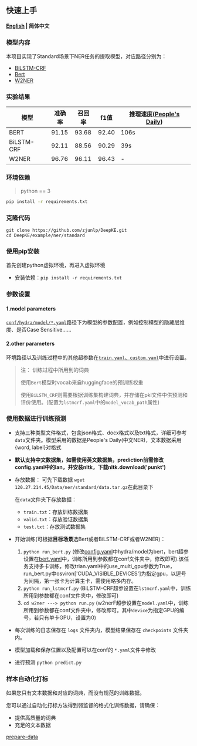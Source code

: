 ## 快速上手

<p align="left">
    <b> <a href="https://github.com/zjunlp/DeepKE/blob/main/example/ner/standard/README.md">English</a> | 简体中文 </b>
</p>

### 模型内容

本项目实现了Standard场景下NER任务的提取模型，对应路径分别为：
* [BiLSTM-CRF](https://github.com/zjunlp/DeepKE/blob/main/src/deepke/name_entity_re/standard/models/BiLSTM_CRF.py)
* [Bert](https://github.com/zjunlp/DeepKE/blob/main/src/deepke/name_entity_re/standard/models/InferBert.py)
* [W2NER](https://github.com/zjunlp/DeepKE/blob/main/src/deepke/name_entity_re/standard/w2ner)


### 实验结果
| 模型        | 准确率   | 召回率   | f1值   | 推理速度([People's Daily](https://github.com/OYE93/Chinese-NLP-Corpus/tree/master/NER/People's%20Daily)) |
|-----------|-------|-------|-------|------------------------------------------------------------------------------------------------------|
| BERT      | 91.15 | 93.68 | 92.40 | 106s                                                                                                 |
| BiLSTM-CRF | 92.11 | 88.56 | 90.29 | 39s                                                                                                  |
| W2NER     | 96.76 | 96.11 | 96.43 | -                                                                                                    |
### 环境依赖

> python == 3
```bash
pip install -r requirements.txt
```



### 克隆代码

```
git clone https://github.com/zjunlp/DeepKE.git
cd DeepKE/example/ner/standard
```



### 使用pip安装

首先创建python虚拟环境，再进入虚拟环境

- 安装依赖：`pip install -r requirements.txt`

### 参数设置

#### 1.model parameters

[`conf/hydra/model/*.yaml`](https://github.com/zjunlp/DeepKE/tree/main/example/ner/standard/conf/hydra/model)路径下为模型的参数配置，例如控制模型的隐藏层维度、是否Case Sensitive......

#### 2.other parameters

环境路径以及训练过程中的其他超参数在[`train.yaml`、`custom.yaml`](https://github.com/zjunlp/DeepKE/tree/main/example/ner/standard/conf)中进行设置。

> 注： 训练过程中所用到的词典
> 
> 使用`Bert`模型时vocab来自huggingface的预训练权重
> 
> 使用`BiLSTM_CRF`则需要根据训练集构建词典，并存储在pkl文件中供预测和评价使用。(配置为`lstmcrf.yaml`中的`model_vocab_path`属性)

### 使用数据进行训练预测

- 支持三种类型文件格式，包含json格式、docx格式以及txt格式，详细可参考`data`文件夹。模型采用的数据是People's Daily(中文NER)，文本数据采用{word, label}对格式
- **默认支持中文数据集，如需使用英文数据集，prediction前需修改config.yaml中的lan，并安装nltk，下载nltk.download('punkt')**

- 存放数据： 可先下载数据 ```wget 120.27.214.45/Data/ner/standard/data.tar.gz```在此目录下

  在`data`文件夹下存放数据：
  
  - `train.txt`：存放训练数据集
  - `valid.txt`：存放验证数据集
  - `test.txt`：存放测试数据集
- 开始训练(可根据**目标场景**选Bert或者BiLSTM-CRF或者W2NER)：

  1. ```python run_bert.py``` (修改[config.yaml](https://github.com/zjunlp/DeepKE/blob/main/example/ner/standard/conf/config.yaml)中hydra/model为bert，bert超参设置在[bert.yaml](https://github.com/zjunlp/DeepKE/blob/main/example/ner/standard/conf/hydra/model/bert.yaml)中，训练所用到参数都在conf文件夹中，修改即可).该任务支持多卡训练，修改trian.yaml中的use_multi_gpu参数为True，run_bert.py中osviron['CUDA_VISIBLE_DEVICES']为指定gpu，以逗号为间隔，第一张卡为计算主卡，需使用略多内存。
  2. ```python run_lstmcrf.py``` (BiLSTM-CRF超参设置在`lstmcrf.yaml`中，训练所用到参数都在conf文件夹中，修改即可)
  3. ```cd w2ner ---> python run.py``` (w2nerF超参设置在`model.yaml`中，训练所用到参数都在conf文件夹中，修改即可。其中`device`为指定GPU的编号，若只有单卡GPU，设置为0)

- 每次训练的日志保存在 `logs` 文件夹内，模型结果保存在 `checkpoints` 文件夹内。

- 模型加载和保存位置以及配置可以在conf的 `*.yaml`文件中修改

- 进行预测 ```python predict.py```

### 样本自动化打标

如果您只有文本数据和对应的词典，而没有规范的训练数据。

您可以通过自动化打标方法得到弱监督的格式化训练数据，请确保：

- 提供高质量的词典
- 充足的文本数据

<p align="left">
<a href="https://github.com/zjunlp/DeepKE/blob/main/example/ner/prepare-data/README.md">prepare-data</a> </b>
</p>
